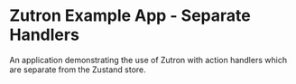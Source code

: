 # Zutron Example App - Separate Handlers

An application demonstrating the use of Zutron with action handlers which are separate from the Zustand store.
